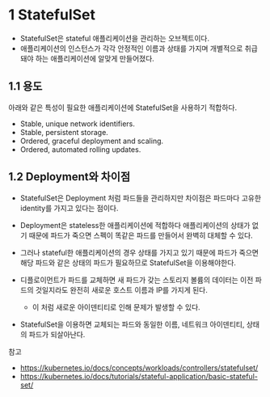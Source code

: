 # 1 StatefulSet

- StatefulSet은 stateful 애플리케이션을 관리하는 오브젝트이다.
- 애플리케이션의 인스턴스가 각각 안정적인 이름과 상태를 가지며 개별적으로 취급돼야 하는 애플리케이션에 알맞게 만들어졌다.



## 1.1 용도

아래와 같은 특성이 필요한 애플리케이션에 StatefulSet을 사용하기 적합하다.

- Stable, unique network identifiers.
- Stable, persistent storage.
- Ordered, graceful deployment and scaling.
- Ordered, automated rolling updates.



## 1.2 Deployment와 차이점 

- StatefulSet은 Deployment 처럼 파드들을 관리하지만 차이점은 파드마다 고유한 identity를 가지고 있다는 점이다.
- Deployment은 stateless한 애플리케이션에 적합하다 애플리케이션의 상태가 없기 때문에 파드가 죽으면 스펙이 똑같은 파드를 만들어서 완벽히 대체할 수 있다.
- 그러나 stateful한 애플리케이션의 경우 상태를 가지고 있기 때문에 파드가 죽으면 해당 파드와 같은 상태의 파드가 필요하므로 StatefulSet을 이용해야한다.
- 디플로이먼트가 파드를 교체하면 새 파드가 갖는 스토리지 볼륨의 데이터는 이전 파드의 것일지라도 완전히 새로운 호스트 이름과 IP를 가지게 된다.
  - 이 처럼 새로운 아이덴티티로 인해 문제가 발생할 수 있다.

- StatefulSet을 이용하면 교체되는 파드와 동일한 이름, 네트워크 아이덴티티, 상태의 파드가 되살아난다.



참고

- https://kubernetes.io/docs/concepts/workloads/controllers/statefulset/
- https://kubernetes.io/docs/tutorials/stateful-application/basic-stateful-set/